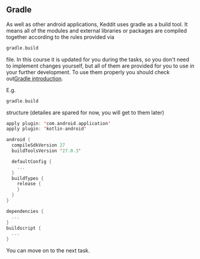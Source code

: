 Gradle
------

As well as other android applications, Keddit uses gradle as a build tool. It means all of the modules and external libraries or packages are compiled together according to the rules provided via
```kotlin
gradle.build
```      
file. In this course it is updated for you during the tasks, so you don't need to implement changes yourself, but all of them are provided for you to use in your further development. To use them properly you should check out[Gradle introduction](https://guides.gradle.org/building-android-apps/#review_the_top_level_gradle_build_file).

E.g.
```kotlin
gradle.build
```      
structure (detailes are spared for now, you will get to them later)


```kotlin
apply plugin: 'com.android.application'
apply plugin: 'kotlin-android'

android {
  compileSdkVersion 27
  buildToolsVersion '27.0.3'

  defaultConfig {
    ...
  }
  buildTypes {
    release {
    }
  }
}

dependencies {
  ...
}
buildscript {
  ...
}
```      


You can move on to the next task.

